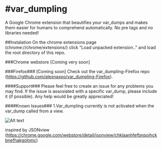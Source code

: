 #var_dumpling
===================

A Google Chrome extension that beautifies your var_dumps and makes 
them easier for humans to comprehend automatically. No pre tags and no libraries needed!

##Instalation
On the chrome extensions page (chrome://chrome/extensions/) click "Load unpacked extension.." and load the root directory of this repo.

###Chrome webstore
[Coming very soon]

###Firefox###
[Coming soon] 
Check out the var_dumpling-Firefox repo (https://github.com/alexnaspo/var_dumpling-Firefox).

####Support###
Please feel free to create an issue for any problems you may find. If the issue
is assosiated with a specific var_dump, please include it (if possible). Any help 
would be greatly appreciated!

####Known Issues###
1.Var_dumpling currently is not activated when the var_dump called from a view.

![Alt text](https://raw.github.com/alexnaspo/var_dumpling-chrome/master/example.jpg)


inspired by JSONview (https://chrome.google.com/webstore/detail/jsonview/chklaanhfefbnpoihckbnefhakgolnmc)